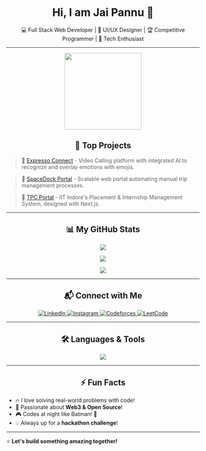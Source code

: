 <h1 align="center">Hi, I am Jai Pannu 👋</h1>

<p align="center">💻 Full Stack Web Developer | 🎨 UI/UX Designer | 🏆 Competitive Programmer | 🚀 Tech Enthusiast</p>

---

<p align="center">
   <img src="https://media.giphy.com/media/j2pOGeGYKe2xCCKwfi/giphy.gif" width="200" height="200" />
</p>

<h2 align="center">🚀 Top Projects</h2>

> 🔹 [Expresso Connect](https://github.com/JaiPannu-IITI/expressoconnect) - Video Calling platform with integrated AI to recognize and overlay emotions with emojis.

> 🔹 [SpaceDock Portal](https://github.com/SpaceDockUK/portal) - Scalable web portal automating manual trip management processes.

> 🔹 [TPC Portal](https://github.com/Web-Team-IITI-Gymkhana) - IIT Indore's Placement & Internship Management System, designed with Next.js.

---

<h2 align="center">📊 My GitHub Stats</h2>

<p align="center">
  <img src="https://github-readme-stats.vercel.app/api?username=JaiPannu-IITI&show_icons=true&include_all_commits=true&bg_color=0000&title_color=ffff&text_color=ffff&icon_color=F34B7D&hide=issues,stars"/>
</p>

<p align="center">
  <img src="http://github-readme-streak-stats.herokuapp.com/?user=JaiPannu-IITI&theme=dark"/>
</p>

<p align="center">
  <img src="https://github-readme-stats.vercel.app/api/top-langs/?username=JaiPannu-IITI&bg_color=0000&title_color=ffff&text_color=ffff&layout=compact"/>
</p>

---

<h2 align="center">📬 Connect with Me</h2>

<p align="center">
  <a href="https://linkedin.com/in/jaipannu-iiti/" target="blank">
    <img src="https://img.shields.io/badge/LinkedIn-JaiPannu-blue?logo=linkedin" alt="LinkedIn"/>
  </a>
  <a href="https://instagram.com/jaipannu08" target="blank">
    <img src="https://img.shields.io/badge/Instagram-JaiPannu08-purple?logo=instagram" alt="Instagram"/>
  </a>
  <a href="https://codeforces.com/profile/JaiPannu-IITI" target="blank">
    <img src="https://img.shields.io/badge/Codeforces-JaiPannu-orange?logo=codeforces" alt="Codeforces"/>
  </a>
  <a href="https://www.leetcode.com/JXP200/" target="blank">
    <img src="https://img.shields.io/badge/LeetCode-JXP200-yellow?logo=leetcode" alt="LeetCode"/>
  </a>
</p>

---

<h2 align="center">🛠️ Languages & Tools</h2>

<p align="center">
  <img src="https://skillicons.dev/icons?i=cpp,react,nextjs,nodejs,express,graphql,mongodb,postgresql,typescript,javascript,html,css,bootstrap,docker,git,github,linux,bash" />
</p>

---

<h2 align="center">⚡ Fun Facts</h2>

- 🔥 I love solving real-world problems with code!
- 🚀 Passionate about **Web3 & Open Source**!
- 🎮 Codes at night like Batman! 🦇
- 💡 Always up for a **hackathon challenge**!

---

⭐ **Let's build something amazing together!**
